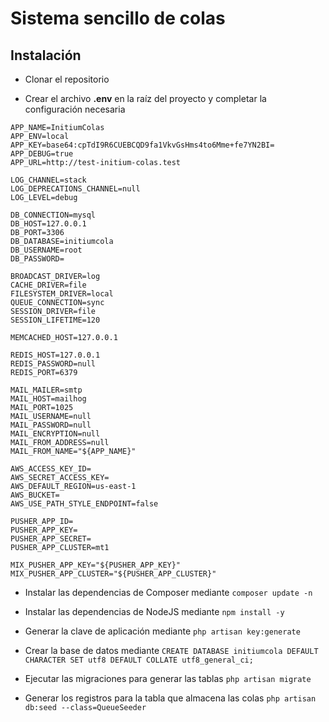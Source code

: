 # Sistema sencillo de colas

## Instalación

- Clonar el repositorio

- Crear el archivo **.env** en la raíz del proyecto y completar la configuración necesaria
```
APP_NAME=InitiumColas
APP_ENV=local
APP_KEY=base64:cpTdI9R6CUEBCQD9fa1VkvGsHms4to6Mme+fe7YN2BI=
APP_DEBUG=true
APP_URL=http://test-initium-colas.test

LOG_CHANNEL=stack
LOG_DEPRECATIONS_CHANNEL=null
LOG_LEVEL=debug

DB_CONNECTION=mysql
DB_HOST=127.0.0.1
DB_PORT=3306
DB_DATABASE=initiumcola
DB_USERNAME=root
DB_PASSWORD=

BROADCAST_DRIVER=log
CACHE_DRIVER=file
FILESYSTEM_DRIVER=local
QUEUE_CONNECTION=sync
SESSION_DRIVER=file
SESSION_LIFETIME=120

MEMCACHED_HOST=127.0.0.1

REDIS_HOST=127.0.0.1
REDIS_PASSWORD=null
REDIS_PORT=6379

MAIL_MAILER=smtp
MAIL_HOST=mailhog
MAIL_PORT=1025
MAIL_USERNAME=null
MAIL_PASSWORD=null
MAIL_ENCRYPTION=null
MAIL_FROM_ADDRESS=null
MAIL_FROM_NAME="${APP_NAME}"

AWS_ACCESS_KEY_ID=
AWS_SECRET_ACCESS_KEY=
AWS_DEFAULT_REGION=us-east-1
AWS_BUCKET=
AWS_USE_PATH_STYLE_ENDPOINT=false

PUSHER_APP_ID=
PUSHER_APP_KEY=
PUSHER_APP_SECRET=
PUSHER_APP_CLUSTER=mt1

MIX_PUSHER_APP_KEY="${PUSHER_APP_KEY}"
MIX_PUSHER_APP_CLUSTER="${PUSHER_APP_CLUSTER}"

```

- Instalar las dependencias de Composer mediante `composer update -n`

- Instalar las dependencias de NodeJS mediante `npm install -y`

- Generar la clave de aplicación mediante `php artisan key:generate`

- Crear la base de datos mediante `CREATE DATABASE initiumcola DEFAULT CHARACTER SET utf8 DEFAULT COLLATE utf8_general_ci;`

- Ejecutar las migraciones para generar las tablas `php artisan migrate`

- Generar los registros para la tabla que almacena las colas `php artisan db:seed --class=QueueSeeder`

